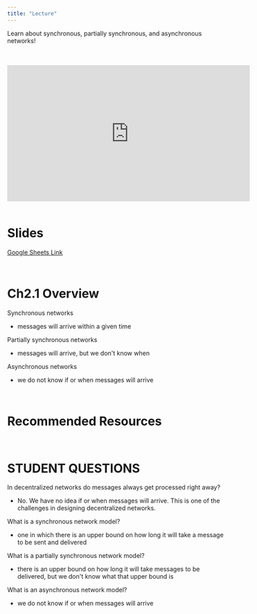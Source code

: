 ```yaml
---
title: "Lecture"
---
```


Learn about synchronous, partially synchronous, and asynchronous networks!

<br />
<br />
<iframe 
	width="560" 
	height="315" 
	src="https://www.youtube-nocookie.com/embed/DcCe_dnMNJI"
	frameborder="0" 
	allow="accelerometer; autoplay; encrypted-media; gyroscope; picture-in-picture" 
	allowfullscreen>
</iframe>
<br />
<br />

# Slides

[Google Sheets Link](https://docs.google.com/presentation/d/1pj4Vs7CDJbYaBOTRQgTBVQzLlMmjpizz0Uyn7LqQGJE/edit#slide=id.g4023786b63_0_0)

<br />

# Ch2.1 Overview 

Synchronous networks
- messages will arrive within a given time

Partially synchronous networks
- messages will arrive, but we don't know when

Asynchronous networks
- we do not know if or when messages will arrive

<br />

# Recommended Resources


<br />

# STUDENT QUESTIONS


In decentralized networks do messages always get processed right away?
- No. We have no idea if or when messages will arrive. This is one of the challenges in designing decentralized networks.

What is a synchronous network model?
- one in which there is an upper bound on how long it will take a message to be sent and delivered

What is a partially synchronous network model?
- there is an upper bound on how long it will take messages to be delivered, but we don't know what that upper bound is

What is an asynchronous network model?
- we do not know if or when messages will arrive 

 

